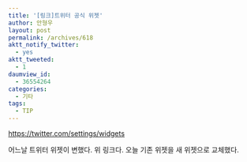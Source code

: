 ```yaml
---
title: '[링크]트위터 공식 위젯'
author: 안형우
layout: post
permalink: /archives/618
aktt_notify_twitter:
  - yes
aktt_tweeted:
  - 1
daumview_id:
  - 36554264
categories:
  - 기타
tags:
  - TIP
---
```

<https://twitter.com/settings/widgets>

어느날 트위터 위젯이 변했다. 위 링크다. 오늘 기존 위젯을 새 위젯으로 교체했다.